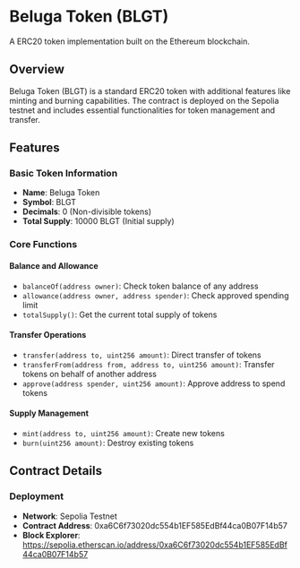 # Beluga Token (BLGT)

A ERC20 token implementation built on the Ethereum blockchain.

## Overview

Beluga Token (BLGT) is a standard ERC20 token with additional features like minting and burning capabilities. The contract is deployed on the Sepolia testnet and includes essential functionalities for token management and transfer.

## Features

### Basic Token Information
- **Name**: Beluga Token
- **Symbol**: BLGT
- **Decimals**: 0 (Non-divisible tokens)
- **Total Supply**: 10000 BLGT (Initial supply)

### Core Functions

#### Balance and Allowance
- `balanceOf(address owner)`: Check token balance of any address
- `allowance(address owner, address spender)`: Check approved spending limit
- `totalSupply()`: Get the current total supply of tokens

#### Transfer Operations
- `transfer(address to, uint256 amount)`: Direct transfer of tokens
- `transferFrom(address from, address to, uint256 amount)`: Transfer tokens on behalf of another address
- `approve(address spender, uint256 amount)`: Approve address to spend tokens

#### Supply Management
- `mint(address to, uint256 amount)`: Create new tokens
- `burn(uint256 amount)`: Destroy existing tokens

## Contract Details

### Deployment
- **Network**: Sepolia Testnet
- **Contract Address**: 0xa6C6f73020dc554b1EF585EdBf44ca0B07F14b57
- **Block Explorer**: https://sepolia.etherscan.io/address/0xa6C6f73020dc554b1EF585EdBf44ca0B07F14b57

